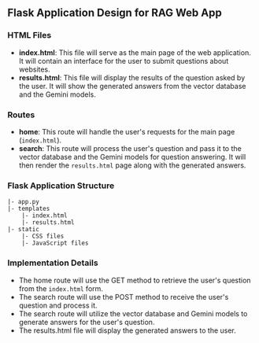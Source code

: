 ## Flask Application Design for RAG Web App

### HTML Files

- **index.html**: This file will serve as the main page of the web application. It will contain an interface for the user to submit questions about websites.
- **results.html**: This file will display the results of the question asked by the user. It will show the generated answers from the vector database and the Gemini models.

### Routes

- **home**: This route will handle the user's requests for the main page (`index.html`).
- **search**: This route will process the user's question and pass it to the vector database and the Gemini models for question answering. It will then render the `results.html` page along with the generated answers.

### Flask Application Structure

```
|- app.py
|- templates
    |- index.html
    |- results.html
|- static
    |- CSS files
    |- JavaScript files
```

### Implementation Details

- The home route will use the GET method to retrieve the user's question from the `index.html` form.
- The search route will use the POST method to receive the user's question and process it.
- The search route will utilize the vector database and Gemini models to generate answers for the user's question.
- The results.html file will display the generated answers to the user.